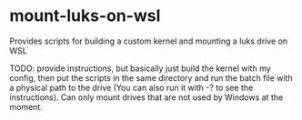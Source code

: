 # mount-luks-on-wsl
Provides scripts for building a custom kernel and mounting a luks drive on WSL

TODO: provide instructions, but basically just build the kernel with my config, then put the scripts in the same directory and run the batch file with a physical path to the drive (You can also run it with -? to see the instructions). Can only mount drives that are not used by Windows at the moment. 
